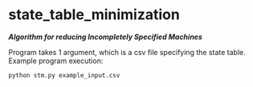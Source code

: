 # state_table_minimization
_**Algorithm for reducing Incompletely Specified Machines**_

Program takes 1 argument, which is a csv file specifying the state table. 
Example program execution:
```
python stm.py example_input.csv
```